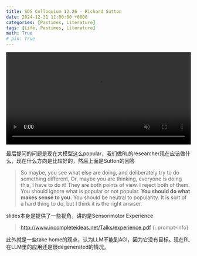 ```yaml
---
title: SDS Colloquium 12.26 - Richard Sutton
date: 2024-12-31 11:00:00 +0800
categories: [Pastimes, Literature]
tags: [Life, Pastimes, Literature]
math: True
# pin: True
---
```



<video controls autoplay muted loop style="width: 100%;" src="{{ site.baseurl }}/assets/img/2024-12-31-SDS-Colloquium-Richard-Sutton/IMG_1379.mp4"></video>


最后提问的问题是现在大模型这么popular，我们做RL的researcher现在应该做什么，现在什么方向是比较好的，然后上面是Sutton的回答

> So maybe, you see what else are doing, and deliberately try to do something different, Or, maybe you are thinking, everyone is doing this, I have to do it! They are both points of view. I reject both of them. You should ignore what is popular or not popular. **You should do what makes sense to you.** You should be neutral to popularity. It is sort of a hard thing to do, but I think it is the right anwser.

slides本身是提供了一些视角，讲的是Sensorimotor Experience

> http://www.incompleteideas.net/Talks/experience.pdf
{:.prompt-info}

此外就是一些take home的观点，认为LLM不能到AGI，因为它没有目标。现在RL在LLM里的应用还是很degenerated的情况。
